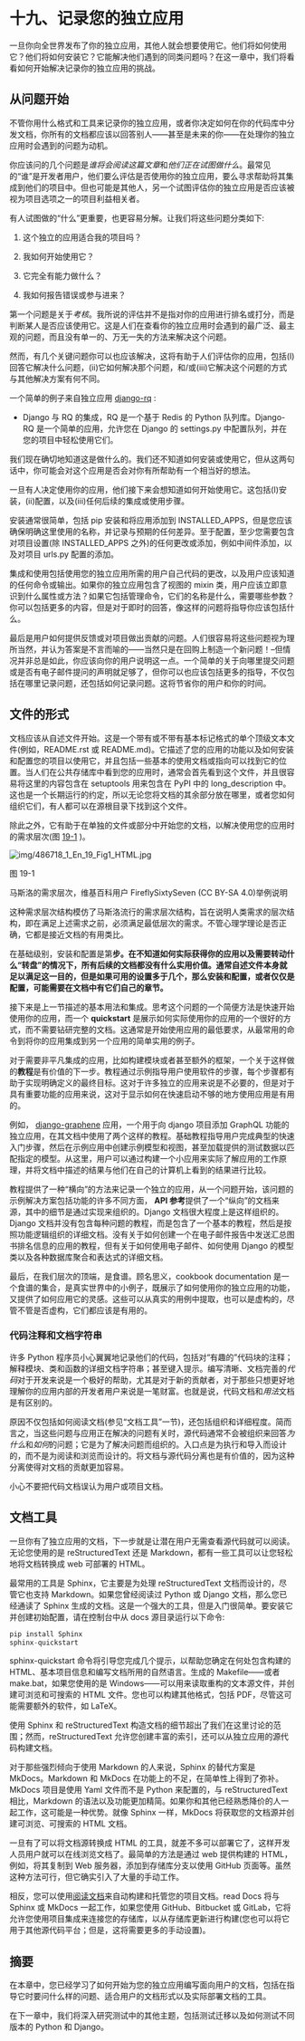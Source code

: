 # 十九、记录您的独立应用

一旦你向全世界发布了你的独立应用，其他人就会想要使用它。他们将如何使用它？他们将如何安装它？它能解决他们遇到的同类问题吗？在这一章中，我们将看看如何开始解决记录你的独立应用的挑战。

## 从问题开始

不管你用什么格式和工具来记录你的独立应用，或者你决定如何在你的代码库中分发文档，你所有的文档都应该以回答别人——甚至是未来的你——在处理你的独立应用时会遇到的问题为动机。

你应该问的几个问题是*谁将会阅读这篇文章*和*他们正在试图做什么*。最常见的“谁”是开发者用户，他们要么评估是否使用你的独立应用，要么寻求帮助将其集成到他们的项目中。但也可能是其他人，另一个试图评估你的独立应用是否应该被视为项目选项之一的项目利益相关者。

有人试图做的“什么”更重要，也更容易分解。让我们将这些问题分类如下:

1.  这个独立的应用适合我的项目吗？

2.  我如何开始使用它？

3.  它完全有能力做什么？

4.  我如何报告错误或参与进来？

第一个问题是关于*考核*。我所说的评估并不是指对你的应用进行排名或打分，而是判断某人是否应该使用它。这是人们在查看你的独立应用时会遇到的最广泛、最主观的问题，而且没有单一的、万无一失的方法来解决这个问题。

然而，有几个关键问题你可以也应该解决，这将有助于人们评估你的应用，包括(I)回答它解决什么问题，(ii)它如何解决那个问题，和/或(iii)它解决这个问题的方式与其他解决方案有何不同。

一个简单的例子来自独立应用 [django-rq](https://github.com/rq/django-rq) :

*   Django 与 RQ 的集成，RQ 是一个基于 Redis 的 Python 队列库。Django-RQ 是一个简单的应用，允许您在 Django 的 settings.py 中配置队列，并在您的项目中轻松使用它们。

我们现在确切地知道这是做什么的。我们还不知道如何安装或使用它，但从这两句话中，你可能会对这个应用是否会对你有所帮助有一个相当好的想法。

一旦有人决定使用你的应用，他们接下来会想知道如何开始使用它。这包括(I)安装，(ii)配置，以及(iii)任何后续的集成或使用步骤。

安装通常很简单，包括 pip 安装和将应用添加到 INSTALLED_APPS，但是您应该确保明确这里使用的名称，并记录与预期的任何差异。至于配置，至少您需要包含对项目设置(除 INSTALLED_APPS 之外)的任何更改或添加，例如中间件添加，以及对项目 urls.py 配置的添加。

集成和使用包括使用您的独立应用所需的用户自己代码的更改，以及用户应该知道的任何命令或输出。如果你的独立应用包含了视图的 mixin 类，用户应该立即意识到什么属性或方法？如果它包括管理命令，它们的名称是什么，需要哪些参数？你可以包括更多的内容，但是对于即时的回答，像这样的问题将指导你应该包括什么。

最后是用户如何提供反馈或对项目做出贡献的问题。人们很容易将这些问题视为理所当然，并认为答案是不言而喻的——当然只是在回购上制造一个新问题！–但情况并非总是如此，你应该向你的用户说明这一点。一个简单的关于向哪里提交问题或是否有电子邮件提问的声明就足够了，但你可以也应该包括更多的指导，不仅包括在哪里记录问题，还包括如何记录问题。这将节省你的用户和你的时间。

## 文件的形式

文档应该从自述文件开始。这是一个带有或不带有基本标记格式的单个顶级文本文件(例如，README.rst 或 README.md)。它描述了您的应用的功能以及如何安装和配置您的项目以使用它，并且包括一些基本的使用文档或指向可以找到它的位置。当人们在公共存储库中看到您的应用时，通常会首先看到这个文件，并且很容易将这里的内容包含在 setuptools 用来包含在 PyPI 中的 long_description 中。这也是一个长期运行的约定，所以无论您将文档的其余部分放在哪里，或者您如何组织它们，有人都可以在源根目录下找到这个文件。

除此之外，它有助于在单独的文件或部分中开始您的文档，以解决使用您的应用时的需求层次(图 [19-1](#Fig1) )。

![img/486718_1_En_19_Fig1_HTML.jpg](img/486718_1_En_19_Fig1_HTML.jpg)

图 19-1

马斯洛的需求层次，维基百科用户 FireflySixtySeven (CC BY-SA 4.0)举例说明

这种需求层次结构模仿了马斯洛流行的需求层次结构，旨在说明人类需求的层次结构，即在满足上述需求之前，必须满足最低层次的需求。不管心理学理论是否正确，它都是接近文档的有用类比。

在基础级别，安装和配置是第**步。在不知道如何实际获得你的应用以及需要转动什么“转盘”的情况下，所有后续的文档都没有什么实用价值。通常自述文件本身就足以满足这一目的，但是如果可用的设置多于几个，那么安装和配置，或者仅仅是配置，可能需要在文档中有它们自己的章节。**

接下来是上一节描述的基本用法和集成。思考这个问题的一个简便方法是快速开始使用你的应用，而一个 **quickstart** 是展示如何实际使用你的应用的一个很好的方式，而不需要钻研完整的文档。这通常是开始使用应用的最低要求，从最常用的命令到将你的应用集成到另一个应用的简单实用的例子。

对于需要非平凡集成的应用，比如构建模块或者甚至额外的框架，一个关于这样做的**教程**是有价值的下一步。教程通过示例指导用户使用软件的步骤，每个步骤都有助于实现明确定义的最终目标。这对于许多独立的应用来说是不必要的，但是对于具有重要功能的应用来说，这对于显示如何在快速启动不够的地方使用应用是有用的。

例如， [django-graphene](https://docs.graphene-python.org/projects/django/en/latest/) 应用，一个用于向 django 项目添加 GraphQL 功能的独立应用，在其文档中使用了两个这样的教程。基础教程指导用户完成典型的快速入门步骤，然后在示例应用中创建示例模型和视图，甚至加载提供的测试数据以匹配指定的模型。从这里，用户可以通过构建一个小应用来实际了解应用的工作原理，并将文档中描述的结果与他们在自己的计算机上看到的结果进行比较。

教程提供了一种“横向”的方法来记录一个独立的应用，从一个问题开始，该问题的示例解决方案包括功能的许多不同方面， **API 参考**提供了一个“纵向”的文档来源，其中的细节是通过实现来组织的。Django 文档很大程度上是这样组织的。Django 文档并没有包含每种问题的教程，而是包含了一个基本的教程，然后是按照功能逻辑组织的详细文档。没有关于如何创建一个在电子邮件报告中发送汇总图书排名信息的应用的教程，但有关于如何使用电子邮件、如何使用 Django 的模型类以及各种数据库聚合和表达式的详细文档。

最后，在我们层次的顶端，是食谱。顾名思义，cookbook documentation 是一个食谱的集合，是真实世界中的小例子，既展示了如何使用你的独立应用的功能，又提供了如何应用它的灵感。这些可以从真实的用例中提取，也可以是虚构的，尽管不管是否虚构，它们都应该是有用的。

### 代码注释和文档字符串

许多 Python 程序员小心翼翼地记录他们的代码，包括对“有趣的”代码块的注释；解释模块、类和函数的详细文档字符串；甚至键入提示。编写清晰、文档完善的*代码*对于开发来说是一个极好的帮助，尤其是对于新的贡献者，对于那些只想更好地理解你的应用内部的开发者用户来说是一笔财富。也就是说，代码文档和*用法*文档是有区别的。

原因不仅包括如何阅读文档(参见“文档工具”一节)，还包括组织和详细程度。简而言之，当这些问题与应用正在解决的问题有关时，源代码通常不会被组织来回答*为什么*和*如何*的问题；它是为了解决问题而组织的。入口点是为执行和导入而设计的，而不是为阅读和浏览而设计的。将文档与源代码分离也是有价值的，因为这种分离使得对文档的贡献更加容易。

小心不要把代码文档误认为用户或项目文档。

## 文档工具

一旦你有了独立应用的文档，下一步就是让潜在用户无需查看源代码就可以阅读。无论您使用的是 reStructuredText 还是 Markdown，都有一些工具可以让您轻松地将文档转换成 web 可部署的 HTML。

最常用的工具是 Sphinx，它主要是为处理 reStructuredText 文档而设计的，尽管它也支持 Markdown。如果您曾经阅读过 Python 或 Django 文档，那么您已经通读了 Sphinx 生成的文档。这是一个强大的工具，但是入门很简单。要安装它并创建初始配置，请在控制台中从 docs 源目录运行以下命令:

```py
pip install Sphinx
sphinx-quickstart

```

sphinx-quickstart 命令将引导您完成几个提示，以帮助您确定在何处包含构建的 HTML、基本项目信息和编写文档所用的自然语言。生成的 Makefile——或者 make.bat，如果您使用的是 Windows——可以用来读取重构的文本源文件，并创建可浏览和可搜索的 HTML 文件。您也可以构建其他格式，包括 PDF，尽管这可能需要额外的软件，如 LaTeX。

使用 Sphinx 和 reStructuredText 构造文档的细节超出了我们在这里讨论的范围；然而，reStructuredText 允许您创建丰富的索引，还可以从独立应用的源代码构建文档。

对于那些强烈倾向于使用 Markdown 的人来说，Sphinx 的替代方案是 MkDocs。Markdown 和 MkDocs 在功能上的不足，在简单性上得到了弥补。MkDocs 项目是使用 Yaml 文件而不是 Python 来配置的，与 reStructuredText 相比，Markdown 的语法以及功能更加精简。如果你和其他已经熟悉降价的人一起工作，这可能是一种优势。就像 Sphinx 一样，MkDocs 将获取您的文档源并创建可浏览、可搜索的 HTML 文档。

一旦有了可以将文档源转换成 HTML 的工具，就差不多可以部署它了，这样开发人员用户就可以在线浏览文档了。最简单的方法是通过 web 提供构建的 HTML，例如，将其复制到 Web 服务器，添加到存储库分支以使用 GitHub 页面等。虽然这种方法可行，但它确实引入了大量的手动工作。

相反，您可以使用[阅读文档](https://readthedocs.org/)来自动构建和托管您的项目文档。read Docs 将与 Sphinx 或 MkDocs 一起工作，如果您使用 GitHub、Bitbucket 或 GitLab，它将允许您使用项目集成来连接您的存储库，以从存储库更新进行构建(您也可以将它用于其他源代码平台；但是，这将需要更多的手动设置)。

## 摘要

在本章中，您已经学习了如何开始为您的独立应用编写面向用户的文档，包括在指导它时要问什么样的问题、适合用户的文档形式以及实际部署文档的工具。

在下一章中，我们将深入研究测试中的其他主题，包括测试迁移以及如何测试不同版本的 Python 和 Django。